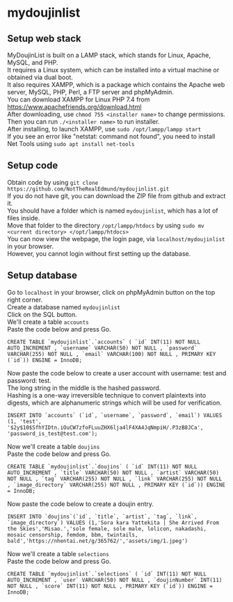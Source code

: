 # mydoujinlist

## Setup web stack
MyDoujinList is built on a LAMP stack, which stands for Linux, Apache, MySQL, and PHP.<br>
It requires a Linux system, which can be installed into a virtual machine or obtained via dual boot.<br>
It also requires XAMPP, which is a package which contains the Apache web server, MySQL, PHP, Perl, a FTP server and phpMyAdmin.<br>
You can download XAMPP for Linux PHP 7.4 from https://www.apachefriends.org/download.html<br>
After downloading, use `chmod 755 <installer name>` to change permissions.<br>
Then you can run `./<installer name>` to run installer.<br>
After installing, to launch XAMPP, use `sudo /opt/lampp/lampp start`<br>
If you see an error like "netstat: command not found", you need to install Net Tools using `sudo apt install net-tools`<br>

## Setup code
Obtain code by using `git clone https://github.com/NotTheRealEdmund/mydoujinlist.git`<br>
If you do not have git, you can download the ZIP file from github and extract it.<br>
You should have a folder which is named `mydoujinlist`, which has a lot of files inside.<br>
Move that folder to the directory `/opt/lampp/htdocs` by using `sudo mv <current directory> </opt/lampp/htdocs>`<Br>
You can now view the webpage, the login page, via `localhost/mydoujinlist` in your browser.<br>
However, you cannot login without first setting up the database.<br>

## Setup database
Go to `localhost` in your browser, click on phpMyAdmin button on the top right corner.<br>
Create a database named `mydoujinlist`<br>
Click on the SQL button.<br>
We'll create a table `accounts`<br>
Paste the code below and press Go.<br>
```
CREATE TABLE `mydoujinlist`.`accounts` ( `id` INT(11) NOT NULL AUTO_INCREMENT , `username` VARCHAR(50) NOT NULL , `password` VARCHAR(255) NOT NULL , `email` VARCHAR(100) NOT NULL , PRIMARY KEY (`id`)) ENGINE = InnoDB;
```
Now paste the code below to create a user account with username: test and password: test.<br>
The long string in the middle is the hashed password.<br>
Hashing is a one-way irreversible technique to convert plaintexts into digests, which are alphanumeric strings which will be used for verification.<br>
```
INSERT INTO `accounts` (`id`, `username`, `password`, `email`) VALUES (1, 'test', '$2y$10$SfhYIDtn.iOuCW7zfoFLuuZHX6lja4lF4XA4JqNmpiH/.P3zB8JCa', 'password_is_test@test.com');
```
Now we'll create a table `doujins`<br>
Paste the code below and press Go.<br>
```
CREATE TABLE `mydoujinlist`.`doujins` ( `id` INT(11) NOT NULL AUTO_INCREMENT , `title` VARCHAR(50) NOT NULL , `artist` VARCHAR(50) NOT NULL , `tag` VARCHAR(255) NOT NULL , `link` VARCHAR(255) NOT NULL , `image_directory` VARCHAR(255) NOT NULL , PRIMARY KEY (`id`)) ENGINE = InnoDB; 
```
Now paste the code below to create a doujin entry.<br>
```
INSERT INTO `doujins`(`id`, `title`, `artist`, `tag`, `link`, `image_directory`) VALUES (1,'Sora kara Yattekita | She Arrived From the Skies','Misao.','sole female, sole male, lolicon, nakadashi, mosaic censorship, femdom, bbm, twintails, bald','https://nhentai.net/g/365762/','assets/img/1.jpeg')
```
Now we'll create a table `selections`<br>
Paste the code below and press Go.<br>
```
CREATE TABLE `mydoujinlist`.`selections` ( `id` INT(11) NOT NULL AUTO_INCREMENT , `user` VARCHAR(50) NOT NULL , `doujinNumber` INT(11) NOT NULL , `score` INT(11) NOT NULL , PRIMARY KEY (`id`)) ENGINE = InnoDB; 
```

